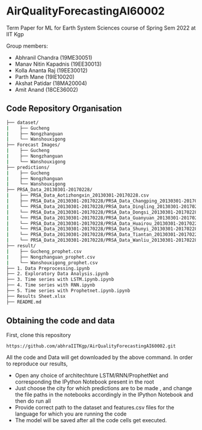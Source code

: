 # AirQualityForecastingAI60002
Term Paper for ML for Earth System Sciences course of Spring Sem 2022 at IIT Kgp


Group members:
- Abhranil Chandra (19ME30051)
- Manav Nitin Kapadnis (19EE30013)
- Kolla Ananta Raj (19EE30012)
- Parth Mane (19IE10020)
- Akshat Patidar (18MA20004)
- Amit Anand (18CE36002)

## Code Repository Organisation
```bash
├── dataset/
|    ├── Gucheng
|    ├── Nongzhanguan
|    └── Wanshouxigong
├── Forecast Images/
|    ├── Gucheng
|    ├── Nongzhanguan
|    └── Wanshouxigong
├── predictions/
|    ├── Gucheng
|    ├── Nongzhanguan
|    └── Wanshouxigong
├── PRSA_Data_20130301-20170228/
|    ├── PRSA_Data_Aotizhongxin_20130301-20170228.csv
|    ├── PRSA_Data_20130301-20170228/PRSA_Data_Changping_20130301-20170228.csv
|    └── PRSA_Data_20130301-20170228/PRSA_Data_Dingling_20130301-20170228.csv
|    └── PRSA_Data_20130301-20170228/PRSA_Data_Dongsi_20130301-20170228.csv
|    └── PRSA_Data_20130301-20170228/PRSA_Data_Guanyuan_20130301-20170228.csv
|    └── PRSA_Data_20130301-20170228/PRSA_Data_Huairou_20130301-20170228.csv
|    └── PRSA_Data_20130301-20170228/PRSA_Data_Shunyi_20130301-20170228.csv
|    └── PRSA_Data_20130301-20170228/PRSA_Data_Tiantan_20130301-20170228.csv
|    └── PRSA_Data_20130301-20170228/PRSA_Data_Wanliu_20130301-20170228.csv
├── result/
|    ├── Gucheng_prophet.csv
|    ├── Nongzhanguan_prophet.csv
|    └── Wanshouxigong_prophet.csv
├── 1. Data Preprocessing.ipynb
├── 2. Exploratory Data Analysis.ipynb
├── 3. Time series with LSTM.ipynb.ipynb
├── 4. Time series with RNN.ipynb
├── 5. Time series with Prophetnet.ipynb.ipynb
├── Results Sheet.xlsx
├── README.md
```

## Obtaining the code and data

First, clone this repository
```
https://github.com/abhraIITKgp/AirQualityForecastingAI60002.git

```

All the code and Data will get downloaded by the above command.
In order to reproduce our results,
- Open any choice of architechture LSTM/RNN/ProphetNet and corresponding the IPython Notebook present in the root 
- Just choose the city for which predictions are to be made , and change the file paths in the notebooks accordingly in the IPython Notebook and then do run all
- Provide correct path to the dataset and features.csv files for the language for which you are running the code
- The model will be saved after all the code cells get executed.

